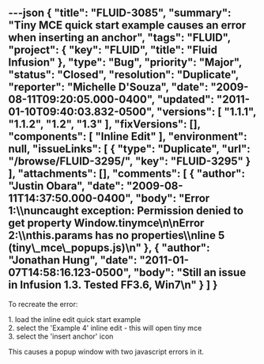 ---json
{
  "title": "FLUID-3085",
  "summary": "Tiny MCE quick start example causes an error when inserting an anchor",
  "tags": "FLUID",
  "project": {
    "key": "FLUID",
    "title": "Fluid Infusion"
  },
  "type": "Bug",
  "priority": "Major",
  "status": "Closed",
  "resolution": "Duplicate",
  "reporter": "Michelle D'Souza",
  "date": "2009-08-11T09:20:05.000-0400",
  "updated": "2011-01-10T09:40:03.832-0500",
  "versions": [
    "1.1.1",
    "1.1.2",
    "1.2",
    "1.3"
  ],
  "fixVersions": [],
  "components": [
    "Inline Edit"
  ],
  "environment": null,
  "issueLinks": [
    {
      "type": "Duplicate",
      "url": "/browse/FLUID-3295/",
      "key": "FLUID-3295"
    }
  ],
  "attachments": [],
  "comments": [
    {
      "author": "Justin Obara",
      "date": "2009-08-11T14:37:50.000-0400",
      "body": "Error 1:\\\nuncaught exception: Permission denied to get property Window.tinymce\n\nError 2:\\\nthis.params has no properties\\\nline 5 (tiny\\_mce\\_popups.js)\n"
    },
    {
      "author": "Jonathan Hung",
      "date": "2011-01-07T14:58:16.123-0500",
      "body": "Still an issue in Infusion 1.3. Tested FF3.6, Win7\n"
    }
  ]
}
---
To recreate the error:&#x20;

1\. load the inline edit quick start example\
2\. select the 'Example 4'  inline edit - this will open tiny mce\
3\. select the 'insert anchor' icon

This causes a popup window with two javascript errors in it.&#x20;

        